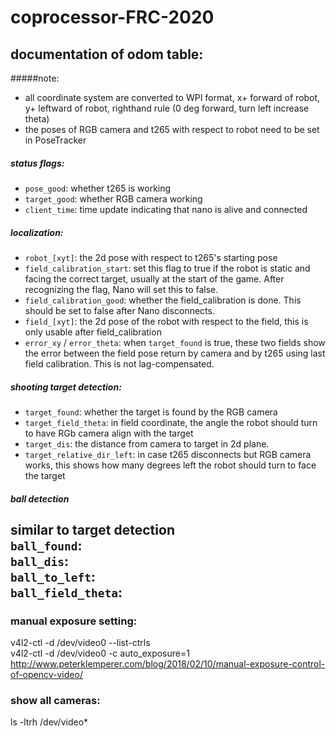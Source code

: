 # coprocessor-FRC-2020

## documentation of odom table:  
#####note: 
* all coordinate system are converted to WPI format, x+ forward of robot, y+ leftward of robot, righthand rule (0 deg forward, turn left increase theta)
* the poses of RGB camera and t265 with respect to robot need to be set in PoseTracker
 
##### status flags:
* `pose_good`: whether t265 is working
* `target_good`: whether RGB camera working
* `client_time`: time update indicating that nano is alive and connected

##### localization:
* `robot_[xyt]`: the 2d pose with respect to t265's starting pose
* `field_calibration_start`: set this flag to true if the robot is static and facing the correct target, usually at the start of the game. After recognizing the flag, Nano will set this to false.
* `field_calibration_good`: whether the field_calibration is done. This should be set to false after Nano disconnects.
* `field_[xyt]`: the 2d pose of the robot with respect to the field, this is only usable after field_calibration
* `error_xy` / `error_theta`: when `target_found` is true, these two fields show the error between the field pose return by camera and by t265 using last field calibration. This is not lag-compensated.

##### shooting target detection:
* `target_found`: whether the target is found by the RGB camera
* `target_field_theta`: in field coordinate, the angle the robot should turn to have RGb camera align with the target
* `target_dis`: the distance from camera to target in 2d plane.
* `target_relative_dir_left`: in case t265 disconnects but RGB camera works, this shows how many degrees left the robot should turn to face the target 

##### ball detection
similar to target detection  
`ball_found`:   
`ball_dis`:  
`ball_to_left`:  
`ball_field_theta`:
--------------------------------------

### manual exposure setting:
v4l2-ctl -d /dev/video0 --list-ctrls  
v4l2-ctl -d /dev/video0 -c auto_exposure=1  
http://www.peterklemperer.com/blog/2018/02/10/manual-exposure-control-of-opencv-video/

### show all cameras:
ls -ltrh /dev/video*